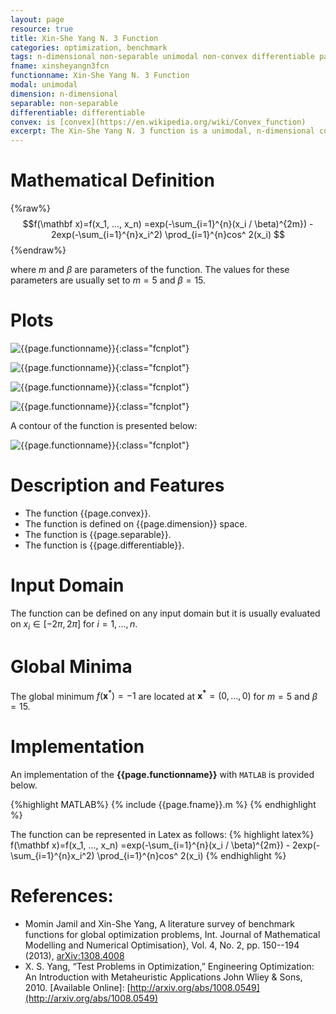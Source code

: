 ```yaml
---
layout: page
resource: true
title: Xin-She Yang N. 3 Function
categories: optimization, benchmark
tags: n-dimensional non-separable unimodal non-convex differentiable parametric
fname: xinsheyangn3fcn
functionname: Xin-She Yang N. 3 Function
modal: unimodal
dimension: n-dimensional
separable: non-separable
differentiable: differentiable
convex: is [convex](https://en.wikipedia.org/wiki/Convex_function)
excerpt: The Xin-She Yang N. 3 function is a unimodal, n-dimensional convex mathematical function widely used for testing optimization algorithms
---
```



# Mathematical Definition

{%raw%}
$$f(\mathbf x)=f(x_1, ..., x_n) =exp(-\sum_{i=1}^{n}(x_i / \beta)^{2m}) - 2exp(-\sum_{i=1}^{n}x_i^2) \prod_{i=1}^{n}cos^ 2(x_i) $$
{%endraw%}

where $m$ and $\beta$ are parameters of the function. The values for these parameters are usually set to $m=5$ and $\beta=15$.

# Plots
![{{page.functionname}}]({{site.baseurl}}/doc/plots/{{page.fname}}.png){:class="fcnplot"}

![{{page.functionname}}]({{site.baseurl}}/doc/plots/{{page.fname}}_2.png){:class="fcnplot"}

![{{page.functionname}}]({{site.baseurl}}/doc/plots/{{page.fname}}_3.png){:class="fcnplot"}

![{{page.functionname}}]({{site.baseurl}}/doc/plots/{{page.fname}}_4.png){:class="fcnplot"}

A contour of the function is presented below:

![{{page.functionname}}]({{site.baseurl}}/doc/plots/{{page.fname}}_contour.png){:class="fcnplot"}

# Description and Features
* The function {{page.convex}}.
* The function is defined on {{page.dimension}} space.
* The function is {{page.separable}}.
* The function is {{page.differentiable}}.

# Input Domain
The function can be defined on any input domain but it is usually evaluated on $x_i \in [-2\pi, 2\pi]$ for $i=1, ..., n$.

# Global Minima
The global minimum $f(\textbf{x}^{\ast})=-1$ are located at $\mathbf{x^\ast}=(0, ..., 0)$ for $m=5$ and $\beta = 15$.

# Implementation
An implementation of the **{{page.functionname}}** with `MATLAB` is provided below. 

{%highlight MATLAB%}
{% include {{page.fname}}.m %}
{% endhighlight %}

The function can be represented in Latex as follows:
{% highlight latex%}
f(\mathbf x)=f(x_1, ..., x_n) =exp(-\sum_{i=1}^{n}(x_i / \beta)^{2m}) - 2exp(-\sum_{i=1}^{n}x_i^2) \prod_{i=1}^{n}cos^ 2(x_i) 
{% endhighlight %}

# References:
* Momin Jamil and Xin-She Yang, A literature survey of benchmark functions for global optimization problems, Int. Journal of Mathematical Modelling 
and Numerical Optimisation}, Vol. 4, No. 2, pp. 150--194 (2013), [arXiv:1308.4008](arXiv:1308.4008)
* X. S. Yang, “Test Problems in Optimization,” Engineering Optimization: An Introduction
with Metaheuristic Applications John Wliey & Sons, 2010. [Available Online]:
[http://arxiv.org/abs/1008.0549](http://arxiv.org/abs/1008.0549)
